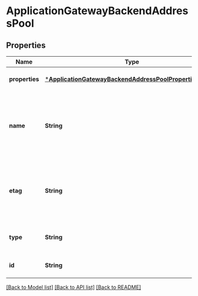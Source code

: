 # ApplicationGatewayBackendAddressPool


## Properties
Name | Type | Description | Notes
------------ | ------------- | ------------- | -------------
**properties** | [***ApplicationGatewayBackendAddressPoolPropertiesFormat**](ApplicationGatewayBackendAddressPoolPropertiesFormat.md) |  | [optional] [default to nothing]
**name** | **String** | Name of the backend address pool that is unique within an Application Gateway. | [optional] [default to nothing]
**etag** | **String** | A unique read-only string that changes whenever the resource is updated. | [optional] [readonly] [default to nothing]
**type** | **String** | Type of the resource. | [optional] [readonly] [default to nothing]
**id** | **String** | Resource ID. | [optional] [default to nothing]


[[Back to Model list]](../README.md#models) [[Back to API list]](../README.md#api-endpoints) [[Back to README]](../README.md)



